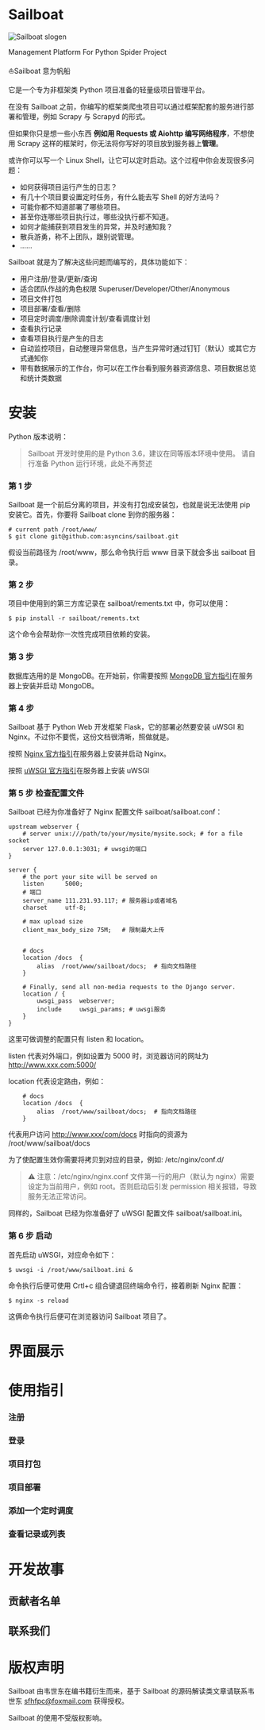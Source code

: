# Sailboat

![Sailboat slogen](http://can.sfhfpc.com/sfhfpc/20191213132327.png)

Management Platform For Python Spider Project

⛵️Sailboat 意为帆船 

它是一个专为非框架类 Python 项目准备的轻量级项目管理平台。

在没有 Sailboat 之前，你编写的框架类爬虫项目可以通过框架配套的服务进行部署和管理，例如 Scrapy 与 Scrapyd 的形式。

但如果你只是想一些小东西 **例如用 Requests 或 Aiohttp 编写网络程序**，不想使用 Scrapy 这样的框架时，你无法将你写好的项目放到服务器上**管理**。

或许你可以写一个 Linux Shell，让它可以定时启动。这个过程中你会发现很多问题：

- 如何获得项目运行产生的日志？
- 有几十个项目要设置定时任务，有什么能去写 Shell 的好方法吗？
- 可能你都不知道部署了哪些项目。
- 甚至你连哪些项目执行过，哪些没执行都不知道。
- 如何才能捕获到项目发生的异常，并及时通知我？
- 散兵游勇，称不上团队，跟别说管理。
- ……

Sailboat 就是为了解决这些问题而编写的，具体功能如下：

- 用户注册/登录/更新/查询
- 适合团队作战的角色权限 Superuser/Developer/Other/Anonymous
- 项目文件打包
- 项目部署/查看/删除
- 项目定时调度/删除调度计划/查看调度计划
- 查看执行记录
- 查看项目执行是产生的日志
- 自动监控项目，自动整理异常信息，当产生异常时通过钉钉（默认）或其它方式通知你
- 带有数据展示的工作台，你可以在工作台看到服务器资源信息、项目数据总览和统计类数据

# 安装

Python 版本说明：

> Sailboat 开发时使用的是 Python 3.6，建议在同等版本环境中使用。
> 请自行准备 Python 运行环境，此处不再赘述

### 第 1 步

Sailboat 是一个前后分离的项目，并没有打包成安装包，也就是说无法使用 pip 安装它。首先，你要将 Sailboat clone 到你的服务器：

```
# current path /root/www/
$ git clone git@github.com:asyncins/sailboat.git
```
假设当前路径为 /root/www，那么命令执行后 www 目录下就会多出 sailboat 目录。

### 第 2 步
项目中使用到的第三方库记录在 sailboat/rements.txt 中，你可以使用：

```
$ pip install -r sailboat/rements.txt
```
这个命令会帮助你一次性完成项目依赖的安装。

### 第 3 步

数据库选用的是 MongoDB。在开始前，你需要按照 [MongoDB 官方指引](https://docs.mongodb.com/manual/installation/)在服务器上安装并启动 MongoDB。


### 第 4 步

Sailboat 基于 Python Web 开发框架 Flask，它的部署必然要安装 uWSGI 和 Nginx。不过你不要慌，这份文档很清晰，照做就是。

按照 [Nginx 官方指引](http://nginx.org/en/docs/install.html)在服务器上安装并启动 Nginx。

按照 [uWSGI 官方指引](https://uwsgi-docs.readthedocs.io/en/latest/Install.html)在服务器上安装 uWSGI


### 第 5 步 检查配置文件

Sailboat 已经为你准备好了 Nginx 配置文件 sailboat/sailboat.conf：

```
upstream webserver {
    # server unix:///path/to/your/mysite/mysite.sock; # for a file socket
    server 127.0.0.1:3031; # uwsgi的端口
}

server {
    # the port your site will be served on
    listen      5000;
    # 端口
    server_name 111.231.93.117; # 服务器ip或者域名
    charset     utf-8;

    # max upload size
    client_max_body_size 75M;   # 限制最大上传


    # docs
    location /docs  {
        alias  /root/www/sailboat/docs;  # 指向文档路径
    }

    # Finally, send all non-media requests to the Django server.
    location / {
        uwsgi_pass  webserver;
        include     uwsgi_params; # uwsgi服务
    }
}
```

这里可做调整的配置只有 listen 和 location。

listen 代表对外端口，例如设置为 5000 时，浏览器访问的网址为 http://www.xxx.com:5000/

location 代表设定路由，例如：

```
    # docs
    location /docs  {
        alias  /root/www/sailboat/docs;  # 指向文档路径
    }

```
代表用户访问 http://www.xxx/com/docs 时指向的资源为 /root/www/sailboat/docs

为了使配置生效你需要将拷贝到对应的目录，例如: /etc/nginx/conf.d/

> ⚠️ 注意：/etc/nginx/nginx.conf 文件第一行的用户（默认为 nginx）需要设定为当前用户，例如 root。否则启动后引发 permission 相关报错，导致服务无法正常访问。

同样的，Sailboat 已经为你准备好了 uWSGI 配置文件 sailboat/sailboat.ini。

### 第 6 步 启动

首先启动 uWSGI，对应命令如下：

```
$ uwsgi -i /root/www/sailboat.ini &
```
命令执行后便可使用 Crtl+c 组合键退回终端命令行，接着刷新 Nginx 配置：

```
$ nginx -s reload
```
这俩命令执行后便可在浏览器访问 Sailboat 项目了。




# 界面展示

# 使用指引

### 注册

### 登录

### 项目打包

### 项目部署

### 添加一个定时调度

### 查看记录或列表

# 开发故事

## 贡献者名单

## 联系我们

# 版权声明

Sailboat 由韦世东在编书籍衍生而来，基于 Sailboat 的源码解读类文章请联系韦世东 sfhfpc@foxmail.com 获得授权。

Sailboat 的使用不受版权影响。
